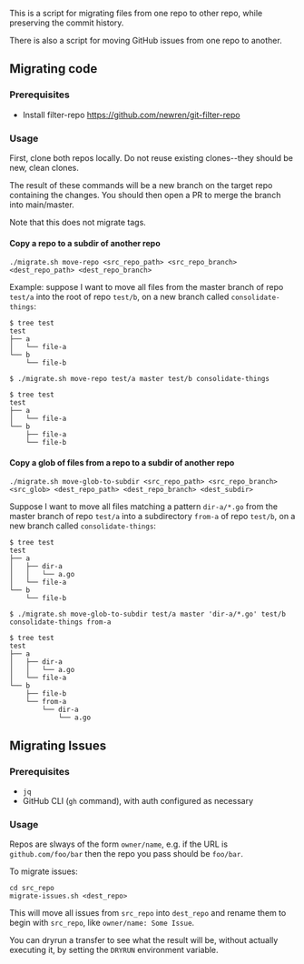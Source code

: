 This is a script for migrating files from one repo to other repo, while preserving the commit history.

There is also a script for moving GitHub issues from one repo to another.

## Migrating code
### Prerequisites

- Install filter-repo https://github.com/newren/git-filter-repo

### Usage

First, clone both repos locally. Do not reuse existing clones--they should be new, clean clones.

The result of these commands will be a new branch on the target repo containing the changes. You should then open a PR to merge the branch into main/master. 

Note that this does not migrate tags.

#### Copy a repo to a subdir of another repo
`./migrate.sh move-repo <src_repo_path> <src_repo_branch> <dest_repo_path> <dest_repo_branch>`

Example: suppose I want to move all files from the master branch of repo `test/a` into the root of repo `test/b`, on a new branch called `consolidate-things`:

```
$ tree test
test
├── a
│   └── file-a
└── b
    └── file-b

$ ./migrate.sh move-repo test/a master test/b consolidate-things

$ tree test
test
├── a
│   └── file-a
└── b
    ├── file-a
    └── file-b

```

#### Copy a glob of files from a repo to a subdir of another repo
`./migrate.sh move-glob-to-subdir <src_repo_path> <src_repo_branch> <src_glob> <dest_repo_path> <dest_repo_branch> <dest_subdir>`

Suppose I want to move all files matching a pattern `dir-a/*.go` from the master branch of repo `test/a` into a subdirectory `from-a` of repo `test/b`, on a new branch called `consolidate-things`:

```
$ tree test
test
├── a
│   ├── dir-a
│   │   └── a.go
│   └── file-a
└── b
    └── file-b

$ ./migrate.sh move-glob-to-subdir test/a master 'dir-a/*.go' test/b consolidate-things from-a

$ tree test
test
├── a
│   ├── dir-a
│   │   └── a.go
│   └── file-a
└── b
    ├── file-b
    └── from-a
        └── dir-a
            └── a.go
```

## Migrating Issues
### Prerequisites
- `jq`
- GitHub CLI (`gh` command), with auth configured as necessary

### Usage
Repos are slways of the form `owner/name`, e.g. if the URL is `github.com/foo/bar` then the repo you pass should be `foo/bar`.

To migrate issues:
```
cd src_repo
migrate-issues.sh <dest_repo>
```

This will move all issues from `src_repo` into `dest_repo` and rename them to begin with `src_repo`, like `owner/name: Some Issue`.

You can dryrun a transfer to see what the result will be, without actually executing it, by setting the `DRYRUN` environment variable.
